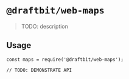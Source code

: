 # `@draftbit/web-maps`

> TODO: description

## Usage

```
const maps = require('@draftbit/web-maps');

// TODO: DEMONSTRATE API
```
